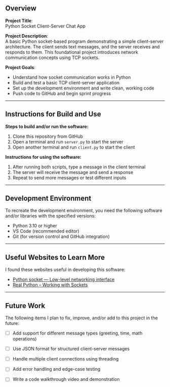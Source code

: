 ## Overview

**Project Title**:  
Python Socket Client-Server Chat App

**Project Description**:  
A basic Python socket-based program demonstrating a simple client-server architecture. The client sends text messages, and the server receives and responds to them. This foundational project introduces network communication concepts using TCP sockets.

**Project Goals**:  
- Understand how socket communication works in Python  
- Build and test a basic TCP client-server application  
- Set up the development environment and write clean, working code  
- Push code to GitHub and begin sprint progress  

---

## Instructions for Build and Use

**Steps to build and/or run the software:**

1. Clone this repository from GitHub  
2. Open a terminal and run `server.py` to start the server  
3. Open another terminal and run `client.py` to start the client  

**Instructions for using the software:**

1. After running both scripts, type a message in the client terminal  
2. The server will receive the message and send a response  
3. Repeat to send more messages or test different inputs  

---

## Development Environment 

To recreate the development environment, you need the following software and/or libraries with the specified versions:

* Python 3.10 or higher  
* VS Code (recommended editor)  
* Git (for version control and GitHub integration)

---

## Useful Websites to Learn More

I found these websites useful in developing this software:

* [Python socket — Low-level networking interface](https://docs.python.org/3/library/socket.html)  
* [Real Python – Working with Sockets](https://realpython.com/python-sockets/)  

---

## Future Work

The following items I plan to fix, improve, and/or add to this project in the future:

* [ ] Add support for different message types (greeting, time, math operations)  
* [ ] Use JSON format for structured client-server messages  
* [ ] Handle multiple client connections using threading  
* [ ] Add error handling and edge-case testing  
* [ ] Write a code walkthrough video and demonstration

